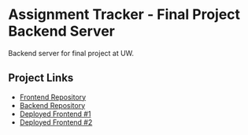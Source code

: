 # Assignment Tracker - Final Project Backend Server

Backend server for final project at UW.


## Project Links

* [Frontend Repository](https://github.com/scl9087/final-project-frontend)
* [Backend Repository](https://github.com/scl9087/final-project-backend)
* [Deployed Frontend #1](https://final-project-frontend.sarahlosenblair.now.sh/login)
* [Deployed Frontend #2](https://final-project-frontend-lhmr88nv4.now.sh/login)